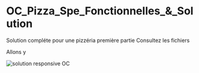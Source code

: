 # OC_Pizza_Spe_Fonctionnelles_&_Solution

Solution compléte pour une pizzéria première partie
Consultez les fichiers

Allons y 

![solution responsive OC](https://user-images.githubusercontent.com/62841864/116245236-0b6c8c80-a769-11eb-849f-7a7d20c657cf.png)

